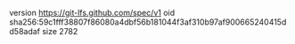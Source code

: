 version https://git-lfs.github.com/spec/v1
oid sha256:59c1fff38807f86080a4dbf56b181044f3af310b97af900665240415dd58adaf
size 2782
